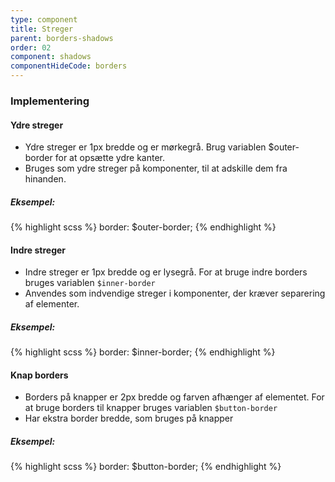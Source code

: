 ```yaml
---
type: component
title: Streger
parent: borders-shadows
order: 02
component: shadows
componentHideCode: borders
---
```


### Implementering
#### Ydre streger

- Ydre streger er 1px bredde og er mørkegrå. Brug variablen $outer-border for at opsætte ydre kanter.
- Bruges som ydre streger på komponenter, til at adskille dem fra hinanden.

##### Eksempel:

{% highlight scss %}
border: $outer-border;
{% endhighlight %}

#### Indre streger

- Indre streger er 1px bredde og er lysegrå. For at bruge indre borders bruges variablen `$inner-border`
- Anvendes som indvendige streger i komponenter, der kræver separering af elementer.

##### Eksempel:

{% highlight scss %}
border: $inner-border;
{% endhighlight %}

#### Knap borders
- Borders på knapper er 2px bredde og farven afhænger af elementet. For at bruge borders til knapper bruges variablen `$button-border`
- Har ekstra border bredde, som bruges på knapper

##### Eksempel:

{% highlight scss %}
border: $button-border;
{% endhighlight %}
